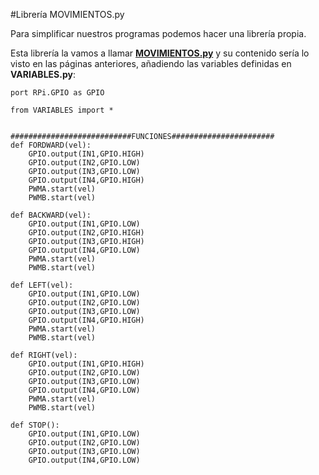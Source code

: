 #Librería MOVIMIENTOS.py

Para simplificar nuestros programas podemos hacer una librería propia.

Esta librería la vamos a llamar **[MOVIMIENTOS.py](https://github.com/JavierQuintana/AlphabotPython/)** y su contenido sería lo visto en las páginas anteriores, añadiendo las variables definidas en **VARIABLES.py**:

```cpp+lineNumbers:true
port RPi.GPIO as GPIO

from VARIABLES import *


###########################FUNCIONES#######################
def FORDWARD(vel):
    GPIO.output(IN1,GPIO.HIGH)
    GPIO.output(IN2,GPIO.LOW)
    GPIO.output(IN3,GPIO.LOW)
    GPIO.output(IN4,GPIO.HIGH)
    PWMA.start(vel)
    PWMB.start(vel)

def BACKWARD(vel):
    GPIO.output(IN1,GPIO.LOW)
    GPIO.output(IN2,GPIO.HIGH)
    GPIO.output(IN3,GPIO.HIGH)
    GPIO.output(IN4,GPIO.LOW)
    PWMA.start(vel)
    PWMB.start(vel)

def LEFT(vel):
    GPIO.output(IN1,GPIO.LOW)
    GPIO.output(IN2,GPIO.LOW)
    GPIO.output(IN3,GPIO.LOW)
    GPIO.output(IN4,GPIO.HIGH)
    PWMA.start(vel)
    PWMB.start(vel)

def RIGHT(vel):
    GPIO.output(IN1,GPIO.HIGH)
    GPIO.output(IN2,GPIO.LOW)
    GPIO.output(IN3,GPIO.LOW)
    GPIO.output(IN4,GPIO.LOW)
    PWMA.start(vel)
    PWMB.start(vel)

def STOP():
    GPIO.output(IN1,GPIO.LOW)
    GPIO.output(IN2,GPIO.LOW)
    GPIO.output(IN3,GPIO.LOW)
    GPIO.output(IN4,GPIO.LOW)
```